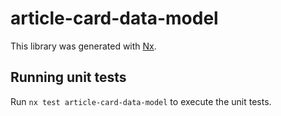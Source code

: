 # article-card-data-model

This library was generated with [Nx](https://nx.dev).

## Running unit tests

Run `nx test article-card-data-model` to execute the unit tests.
